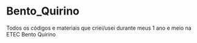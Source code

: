 # Bento_Quirino
Todos os códigos e materiais que criei/usei durante meus 1 ano e meio na ETEC Bento Quirino
